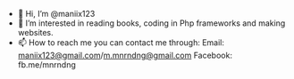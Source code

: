 - 👋 Hi, I’m @maniix123
- 👀 I’m interested in reading books, coding in Php frameworks and making websites.
- 📫 How to reach me you can contact me through:
Email: maniix123@gmail.com/m.mnrndng@gmail.com
Facebook: fb.me/mnrndng

<!---
maniix123/maniix123 is a ✨ special ✨ repository because its `README.md` (this file) appears on your GitHub profile.
You can click the Preview link to take a look at your changes.
--->
